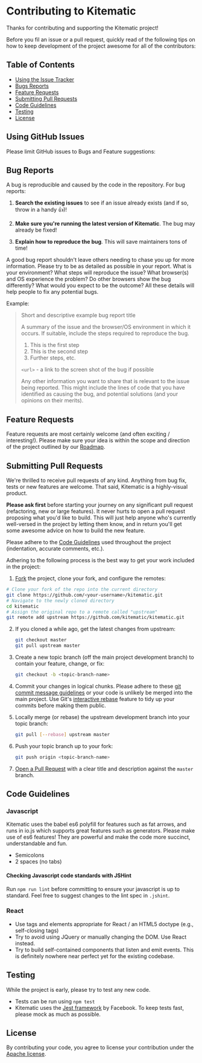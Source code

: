 # Contributing to Kitematic

Thanks for contributing and supporting the Kitematic project!

Before you fil an issue or a pull request, quickly read of the following tips on how to keep development of the project awesome for all of the contributors:

## Table of Contents

 - [Using the Issue Tracker](#using-github-issues)
 - [Bugs Reports](#bug-reports)
 - [Feature Requests](#feature-requests)
 - [Submitting Pull Requests](#submitting-pull-requests)
 - [Code Guidelines](#code-guidelines)
 - [Testing](#testing)
 - [License](#license)

## Using GitHub Issues

Please limit GitHub issues to Bugs and Feature suggestions:

## Bug Reports

A bug is reproducible and caused by the code in the repository. For bug reports:

1. **Search the existing issues** to see if an issue already exists (and if so, throw in a handy :+1:)!

2. **Make sure you're running the latest version of Kitematic**. The bug may already be fixed!

3. **Explain how to reproduce the bug**. This will save maintainers tons of time!

A good bug report shouldn't leave others needing to chase you up for more
information. Please try to be as detailed as possible in your report. What is
your environment? What steps will reproduce the issue? What browser(s) and OS
experience the problem? Do other browsers show the bug differently? What
would you expect to be the outcome? All these details will help people to fix
any potential bugs.

Example:

> Short and descriptive example bug report title
>
> A summary of the issue and the browser/OS environment in which it occurs. If
> suitable, include the steps required to reproduce the bug.
>
> 1. This is the first step
> 2. This is the second step
> 3. Further steps, etc.
>
> `<url>` - a link to the screen shot of the bug if possible
>
> Any other information you want to share that is relevant to the issue being
> reported. This might include the lines of code that you have identified as
> causing the bug, and potential solutions (and your opinions on their
> merits).

## Feature Requests

Feature requests are most certainly welcome (and often exciting / interesting!). Please make sure your idea is within the scope and direction of the project outlined by our [Roadmap](https://github.com/kitematic/kitematic/blob/master/ROADMAP.md).

## Submitting Pull Requests

We're thrilled to receive pull requests of any kind. Anything from bug fix, tests or new features are welcome. That said, Kitematic is a highly-visual product.

**Please ask first** before starting your journey on any significant pull request (refactoring, new or large features). It never hurts to open a pull request proposing what you'd like to build. This will just help anyone who's currently well-versed in the project by letting them know, and in return you'll get some awesome advice on how to build the new feature.

Please adhere to the [Code Guidelines](#code-guidelines) used throughout the
project (indentation, accurate comments, etc.).

Adhering to the following process is the best way to get your work
included in the project:

1. [Fork](http://help.github.com/fork-a-repo/) the project, clone your fork,
	and configure the remotes:

 ```bash
 # Clone your fork of the repo into the current directory
 git clone https://github.com/<your-username>/kitematic.git
 # Navigate to the newly cloned directory
 cd kitematic
 # Assign the original repo to a remote called "upstream"
 git remote add upstream https://github.com/kitematic/kitematic.git
 ```

2. If you cloned a while ago, get the latest changes from upstream:

	```bash
	git checkout master
	git pull upstream master
	```

3. Create a new topic branch (off the main project development branch) to
	contain your feature, change, or fix:

	```bash
	git checkout -b <topic-branch-name>
	```

4. Commit your changes in logical chunks. Please adhere to these [git commit
	message guidelines](http://tbaggery.com/2008/04/19/a-note-about-git-commit-messages.html)
	or your code is unlikely be merged into the main project. Use Git's
	[interactive rebase](https://help.github.com/articles/interactive-rebase)
	feature to tidy up your commits before making them public.

5. Locally merge (or rebase) the upstream development branch into your topic branch:

	```bash
	git pull [--rebase] upstream master
	```

6. Push your topic branch up to your fork:

	```bash
	git push origin <topic-branch-name>
	```

7. [Open a Pull Request](https://help.github.com/articles/using-pull-requests/)
	 with a clear title and description against the `master` branch.



## Code Guidelines

### Javascript

Kitematic uses the babel es6 polyfill for features such as fat arrows, and runs in io.js which supports great features such as generators. Please make use of es6 features! They are powerful and make the code more succinct, understandable and fun.

- Semicolons
- 2 spaces (no tabs)

#### Checking Javascript code standards with JSHint

Run `npm run lint` before committing to ensure your javascript is up to standard. Feel free to suggest changes to the lint spec in `.jshint`.

### React

- Use tags and elements appropriate for React / an HTML5 doctype (e.g., self-closing tags)
- Try to avoid using JQuery or manually changing the DOM. Use React instead.
- Try to build self-contained components that listen and emit events. This is definitely nowhere near perfect yet for the existing codebase.

## Testing

While the project is early, please try to test any new code.
- Tests can be run using `npm test`
- Kitematic uses the [Jest framework](https://facebook.github.io/jest/) by Facebook. To keep tests fast, please mock as much as possible.

## License

By contributing your code, you agree to license your contribution under the [Apache license](https://github.com/kitematic/kitematic/blob/master/LICENSE).
